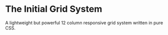 The Initial Grid System
==========

A lightweight but powerful 12 column responsive grid system written in pure CSS.
